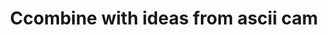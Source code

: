 ---
title: Ccombine with ideas from ascii cam
published_at: 2024-04-24
snippet: week4 homework
disable_html_sanitization: true
---